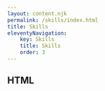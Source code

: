 ```yaml
---
layout: content.njk
permalink: /skills/index.html
title: Skills
eleventyNavigation:
    key: Skills
    title: Skills
    order: 3
---
```

## HTML
